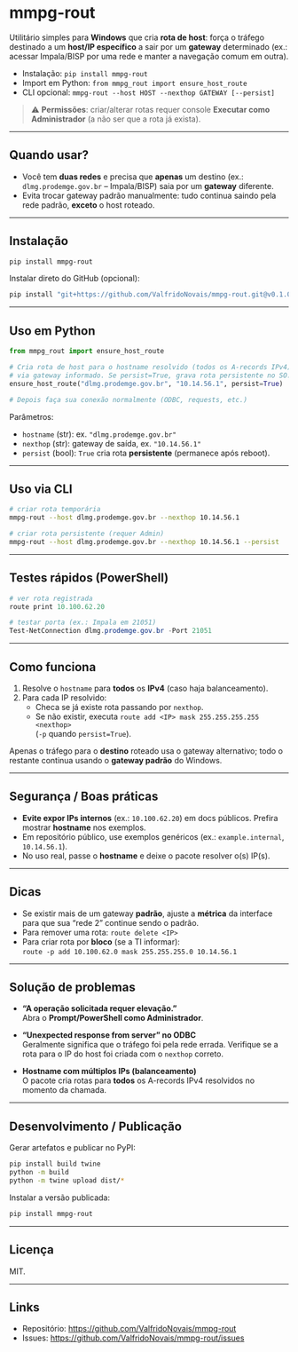 # mmpg-rout

Utilitário simples para **Windows** que cria **rota de host**: força o tráfego destinado a um **host/IP específico** a sair por um **gateway** determinado (ex.: acessar Impala/BISP por uma rede e manter a navegação comum em outra).

- Instalação: `pip install mmpg-rout`
- Import em Python: `from mmpg_rout import ensure_host_route`
- CLI opcional: `mmpg-rout --host HOST --nexthop GATEWAY [--persist]`

> ⚠️ **Permissões**: criar/alterar rotas requer console **Executar como Administrador** (a não ser que a rota já exista).

---

## Quando usar?
- Você tem **duas redes** e precisa que **apenas** um destino (ex.: `dlmg.prodemge.gov.br` – Impala/BISP) saia por um **gateway** diferente.
- Evita trocar gateway padrão manualmente: tudo continua saindo pela rede padrão, **exceto** o host roteado.

---

## Instalação
```bash
pip install mmpg-rout
```

Instalar direto do GitHub (opcional):
```bash
pip install "git+https://github.com/ValfridoNovais/mmpg-rout.git@v0.1.0"
```

---

## Uso em Python
```python
from mmpg_rout import ensure_host_route

# Cria rota de host para o hostname resolvido (todos os A-records IPv4)
# via gateway informado. Se persist=True, grava rota persistente no SO.
ensure_host_route("dlmg.prodemge.gov.br", "10.14.56.1", persist=True)

# Depois faça sua conexão normalmente (ODBC, requests, etc.)
```

Parâmetros:
- `hostname` (str): ex. `"dlmg.prodemge.gov.br"`
- `nexthop` (str): gateway de saída, ex. `"10.14.56.1"`
- `persist` (bool): `True` cria rota **persistente** (permanece após reboot).

---

## Uso via CLI
```bash
# criar rota temporária
mmpg-rout --host dlmg.prodemge.gov.br --nexthop 10.14.56.1

# criar rota persistente (requer Admin)
mmpg-rout --host dlmg.prodemge.gov.br --nexthop 10.14.56.1 --persist
```

---

## Testes rápidos (PowerShell)
```powershell
# ver rota registrada
route print 10.100.62.20

# testar porta (ex.: Impala em 21051)
Test-NetConnection dlmg.prodemge.gov.br -Port 21051
```

---

## Como funciona
1. Resolve o `hostname` para **todos** os **IPv4** (caso haja balanceamento).
2. Para cada IP resolvido:
   - Checa se já existe rota passando por `nexthop`.
   - Se não existir, executa `route add <IP> mask 255.255.255.255 <nexthop>`  
     (`-p` quando `persist=True`).

Apenas o tráfego para o **destino** roteado usa o gateway alternativo; todo o restante continua usando o **gateway padrão** do Windows.

---

## Segurança / Boas práticas
- **Evite expor IPs internos** (ex.: `10.100.62.20`) em docs públicos. Prefira mostrar **hostname** nos exemplos.  
- Em repositório público, use exemplos genéricos (ex.: `example.internal`, `10.14.56.1`).
- No uso real, passe o **hostname** e deixe o pacote resolver o(s) IP(s).

---

## Dicas
- Se existir mais de um gateway **padrão**, ajuste a **métrica** da interface para que sua “rede 2” continue sendo o padrão.
- Para remover uma rota: `route delete <IP>`
- Para criar rota por **bloco** (se a TI informar):  
  `route -p add 10.100.62.0 mask 255.255.255.0 10.14.56.1`

---

## Solução de problemas
- **“A operação solicitada requer elevação.”**  
  Abra o **Prompt/PowerShell como Administrador**.

- **“Unexpected response from server” no ODBC**  
  Geralmente significa que o tráfego foi pela rede errada. Verifique se a rota para o IP do host foi criada com o `nexthop` correto.

- **Hostname com múltiplos IPs (balanceamento)**  
  O pacote cria rotas para **todos** os A-records IPv4 resolvidos no momento da chamada.

---

## Desenvolvimento / Publicação
Gerar artefatos e publicar no PyPI:
```bash
pip install build twine
python -m build
python -m twine upload dist/*
```

Instalar a versão publicada:
```bash
pip install mmpg-rout
```

---

## Licença
MIT.

---

## Links
- Repositório: https://github.com/ValfridoNovais/mmpg-rout
- Issues: https://github.com/ValfridoNovais/mmpg-rout/issues
